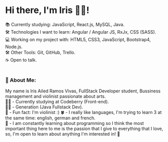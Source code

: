  <h1> Hi there, I'm Iris 🧟‍♀️! </h1>

📚 Currently studying: JavaScript, React.js, MySQL, Java. <br>
🛠 Technologies I want to learn: Angular / Angular JS, RxJx, CSS (SASS). <br>
💻 Working on my project with: HTML5, CSS3, JavaScript, Bootstrap4, Node.js. <br>
🛠 Other Tools: Git, GitHub, Trello.<br>
☕ Open to talk.<br><br>

<h3> 💬 About Me: </h3>

My name is Iris Ailed Ramos Vivas, FullStack Developer student, Bussiness management and violinist passionate about arts. <br>
👩‍🎓 - Currently studying at Codeberry (Front-end).<br>
👩‍🎓 - Generation (Java Fullstack Dev).<br>
🎻 - Fun fact: I'm violinist :)
🍀 - I really like languages, I'm trying to learn 3 at the same time: english, german and french. <br>
💙 - I am constantly learning about programming so I think the most important thing here to me is the passion that I give to everything that I love, so, I'm open to learn about anything I'm interested in! 🌱

